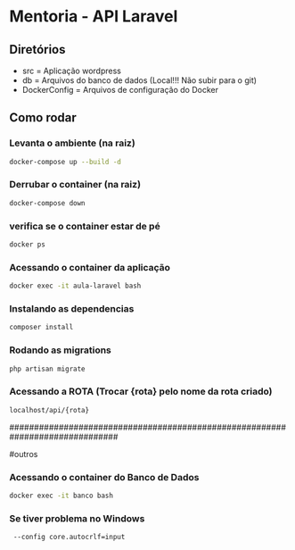 # Mentoria - API Laravel

## Diretórios

- src = Aplicação wordpress
- db = Arquivos do banco de dados (Local!!! Não subir para o git)
- DockerConfig = Arquivos de configuração do Docker

## Como rodar

### Levanta o ambiente (na raiz)

```bash
docker-compose up --build -d
```

### Derrubar o container (na raiz)

```bash
docker-compose down 
```

### verifica se o container estar de pé 

```bash
docker ps
```

### Acessando o container da aplicação

```bash
docker exec -it aula-laravel bash
```

### Instalando as dependencias

```bash
composer install
```

### Rodando as migrations

```bash
php artisan migrate
```

### Acessando a ROTA (Trocar {rota} pelo nome da rota criado)

```bash
localhost/api/{rota}
```



##############################################################################

#outros

### Acessando o container do Banco de Dados

```bash
docker exec -it banco bash
```

### Se tiver problema no Windows

```
 --config core.autocrlf=input
```
